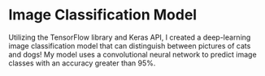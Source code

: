 # Image Classification Model

Utilizing the TensorFlow library and Keras API, I created a deep-learning image classification model that can distinguish between pictures of cats and dogs! My model uses a convolutional neural network to predict image classes with an accuracy greater than 95%. 
